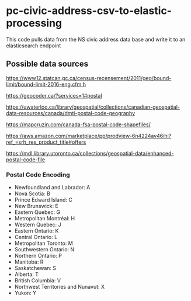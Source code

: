 # pc-civic-address-csv-to-elastic-processing
This code pulls data from the NS civic address data base and write it to an elasticsearch endpoint

## Possible data sources

[https://www12.statcan.gc.ca/census-recensement/2011/geo/bound-limit/bound-limit-2016-eng.cfm
h](https://aws.amazon.com/marketplace/pp/prodview-6n4224av46ihi?ref_=srh_res_product_title#offers)

[https://geocoder.ca/?services=1#postal
](https://aws.amazon.com/marketplace/pp/prodview-6n4224av46ihi?ref_=srh_res_product_title#offers)

[https://uwaterloo.ca/library/geospatial/collections/canadian-geospatial-data-resources/canada/dmti-postal-code-geography
](https://aws.amazon.com/marketplace/pp/prodview-6n4224av46ihi?ref_=srh_res_product_title#offers)

[https://mapcruzin.com/canada-fsa-postal-code-shapefiles/
](https://aws.amazon.com/marketplace/pp/prodview-6n4224av46ihi?ref_=srh_res_product_title#offers)

[https://aws.amazon.com/marketplace/pp/prodview-6n4224av46ihi?ref_=srh_res_product_title#offers
](https://aws.amazon.com/marketplace/pp/prodview-6n4224av46ihi?ref_=srh_res_product_title#offers)

[https://mdl.library.utoronto.ca/collections/geospatial-data/enhanced-postal-code-file
](https://mdl.library.utoronto.ca/collections/geospatial-data/enhanced-postal-code-file)

### Postal Code Encoding

* Newfoundland and Labrador:  A
* Nova Scotia: B
* Prince Edward Island: C
* New Brunswick: E
* Eastern Quebec: G
* Metropolitan Montréal: H
* Western Quebec: J
* Eastern Ontario: K
* Central Ontario: L
* Metropolitan Toronto: M
* Southwestern Ontario: N
* Northern Ontario: P
* Manitoba: R
* Saskatchewan: S
* Alberta: T
* British Columbia: V
* Northwest Territories and Nunavut: X
* Yukon: Y

